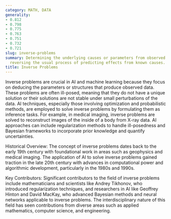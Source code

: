 ```yaml
---
category: MATH, DATA
generality:
- 0.812
- 0.798
- 0.775
- 0.763
- 0.751
- 0.732
- 0.721
slug: inverse-problems
summary: Determining the underlying causes or parameters from observed data, essentially
  reversing the usual process of predicting effects from known causes.
title: Inverse Problems
---
```


Inverse problems are crucial in AI and machine learning because they focus on deducing the parameters or structures that produce observed data. These problems are often ill-posed, meaning that they do not have a unique solution or their solutions are not stable under small perturbations of the data. AI techniques, especially those involving optimization and probabilistic methods, are employed to solve inverse problems by formulating them as inference tasks. For example, in medical imaging, inverse problems are solved to reconstruct images of the inside of a body from X-ray data. AI approaches can include regularization methods to handle ill-posedness and Bayesian frameworks to incorporate prior knowledge and quantify uncertainties.

Historical Overview:
The concept of inverse problems dates back to the early 19th century with foundational work in areas such as geophysics and medical imaging. The application of AI to solve inverse problems gained traction in the late 20th century with advances in computational power and algorithmic development, particularly in the 1980s and 1990s.

Key Contributors:
Significant contributors to the field of inverse problems include mathematicians and scientists like Andrey Tikhonov, who introduced regularization techniques, and researchers in AI like Geoffrey Hinton and David MacKay, who advanced Bayesian methods and neural networks applicable to inverse problems. The interdisciplinary nature of this field has seen contributions from diverse areas such as applied mathematics, computer science, and engineering.